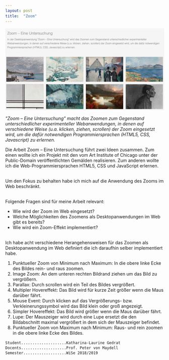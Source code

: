 ```yaml
---
layout: post
title:  "Zoom"
---
```


![Titel](/images/zoom/kg-zoom-01.jpg)

*"Zoom – Eine Untersuchung" macht das Zoomen zum Gegenstand unterschiedlicher experimenteller Webanwendungen, in denen auf verschiedene Weise (u.a. klicken, ziehen, scrollen) der Zoom eingesetzt wird, um die dafür notwendigen Programmiersprachen (HTML5, CSS, Javascript) zu erlernen.*

Die Arbeit Zoom – Eine Untersuchung führt zwei Ideen zusammen. Zum einen wollte ich ein Projekt mit den vom Art Institute of Chicago unter der Public-Domain veröffentlichten Gemälden realisieren. Zum anderen wollte ich die Web-Programmiersprachen HTML5, CSS und JavaScript erlernen.<br><br>

Um den Fokus zu behalten habe ich mich auf die Anwendung des Zooms im Web beschränkt.<br><br>

Folgende Fragen sind für meine Arbeit relevant: 
* Wie wird der Zoom im Web eingesetzt?
* Welche Möglichkeiten des Zoomens als Desktopanwendungen im Web gibt es bereits?
* Wie wird ein Zoom-Effekt implementiert?<br><br>

Ich habe acht verschiedene Herangehensweisen für das Zoomen als Desktopanwendung im Web definiert die ich daraufhin selber implementiert habe.

1. Punktueller Zoom von Minimum nach Maximum: In die obere linke Ecke des Bildes rein- und raus zoomen. 
2. Image Zoom: An dem unteren rechten Bildrand ziehen um das Bild zu vergrößern. 
3. Parallax: Durch scrollen wird ein Teil des Bildes vergrößert. 
4. Multipler Hovereffekt: Das Bild wird für kurze Zeit größer wenn die Maus darüber fährt. 
5. Mouse Event: Durch klicken auf das Vergrößerungs- bzw. Verkleinerungssymbol wird das Bild klein oder groß angezeigt. 
6. Simpler Hovereffekt: Das Bild wird größer wenn die Maus darüber fährt. 
7. Lupe: Der Mauszeiger wird durch eine Lupe ersetzt die den Bildabschnitt maximal vergrößert in dem sich der Mauszeiger befindet. 
8. Punktueller Zoom von Maximum nach Minimum: Raus- und rein zoomen in die obere linke Ecke des Bildes.

<!-- # 	Student....................Katharina-Laurine Gedrat -->
	Student....................Katharina-Laurine Gedrat
	Docents....................Prof. Peter von Maydell
	Semester...................WiSe 2018/2019